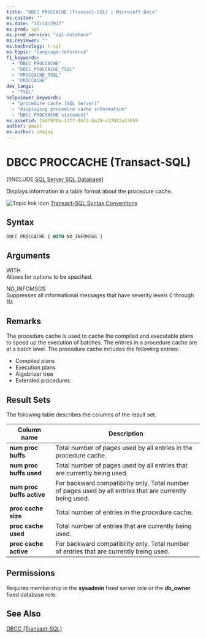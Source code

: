 ```yaml
---
title: "DBCC PROCCACHE (Transact-SQL) | Microsoft Docs"
ms.custom: ""
ms.date: "11/14/2017"
ms.prod: sql
ms.prod_service: "sql-database"
ms.reviewer: ""
ms.technology: t-sql
ms.topic: "language-reference"
f1_keywords: 
  - "DBCC PROCCACHE"
  - "DBCC_PROCCACHE_TSQL"
  - "PROCCACHE_TSQL"
  - "PROCCACHE"
dev_langs: 
  - "TSQL"
helpviewer_keywords: 
  - "procedure cache [SQL Server]"
  - "displaying procedure cache information"
  - "DBCC PROCCACHE statement"
ms.assetid: 7a4f9f8a-13ff-4bf2-ba29-c17012a23659
author: pmasl
ms.author: umajay
---
```

# DBCC PROCCACHE (Transact-SQL)
[!INCLUDE [SQL Server SQL Database](../../includes/applies-to-version/sql-asdb.md)]

Displays information in a table format about the procedure cache.
  
![Topic link icon](../../database-engine/configure-windows/media/topic-link.gif "Topic link icon") [Transact-SQL Syntax Conventions](../../t-sql/language-elements/transact-sql-syntax-conventions-transact-sql.md)
  
## Syntax  
  
```sql
DBCC PROCCACHE [ WITH NO_INFOMSGS ]  
```  
  
## Arguments  
 WITH  
 Allows for options to be specified.  
  
 NO_INFOMSGS  
 Suppresses all informational messages that have severity levels 0 through 10.  
  
## Remarks  
The procedure cache is used to cache the compiled and executable plans to speed up the execution of batches. The entries in a procedure cache are at a batch level. The procedure cache includes the following entries:
-   Compiled plans  
-   Execution plans  
-   Algebrizer tree  
-   Extended procedures  
  
## Result Sets  
The following table describes the columns of the result set.
  
|Column name|Description|  
|-----------------|-----------------|  
|**num proc buffs**|Total number of pages used by all entries in the procedure cache.|  
|**num proc buffs used**|Total number of pages used by all entries that are currently being used.|  
|**num proc buffs active**|For backward compatibility only. Total number of pages used by all entries that are currently being used.|  
|**proc cache size**|Total number of entries in the procedure cache.|  
|**proc cache used**|Total number of entries that are currently being used.|  
|**proc cache active**|For backward compatibility only. Total number of entries that are currently being used.|  
  
## Permissions  
Requires membership in the **sysadmin** fixed server role or the **db_owner** fixed database role.
  
## See Also  
[DBCC &#40;Transact-SQL&#41;](../../t-sql/database-console-commands/dbcc-transact-sql.md)
  
  
